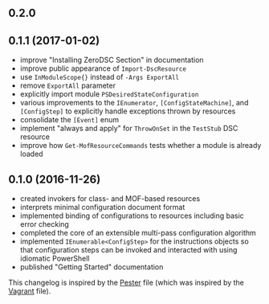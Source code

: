 ## 0.2.0

## 0.1.1 (2017-01-02)
 - improve "Installing ZeroDSC Section" in documentation
 - improve public appearance of `Import-DscResource`
 - use `InModuleScope{}` instead of `-Args ExportAll`
 - remove `ExportAll` parameter
 - explicitly import module `PSDesiredStateConfiguration`
 - various improvements to the `IEnumerator`, `[ConfigStateMachine]`, and `[ConfigStep]` to explicitly handle exceptions thrown by resources
 - consolidate the `[Event]` enum
 - implement "always and apply" for `ThrowOnSet` in the `TestStub` DSC resource
 - improve how `Get-MofResourceCommands` tests whether a module is already loaded

## 0.1.0 (2016-11-26)
 - created invokers for class- and MOF-based resources
 - interprets minimal configuration document format
 - implemented binding of configurations to resources including basic error checking
 - completed the core of an extensible multi-pass configuration algorithm
 - implemented `IEnumerable<ConfigStep>` for the instructions objects so that configuration steps can be invoked and interacted with using idiomatic PowerShell
 - published "Getting Started" documentation

This changelog is inspired by the 
[Pester](https://github.com/pester/Pester/blob/master/CHANGELOG.md) file 
(which was inspired by the
[Vagrant](https://github.com/mitchellh/vagrant/blob/master/CHANGELOG.md) 
file).
